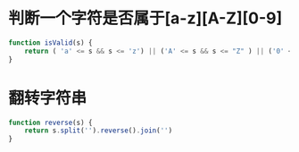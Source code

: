 # 判断一个字符是否属于[a-z][A-Z][0-9]

```javascript
function isValid(s) {
    return ( 'a' <= s && s <= 'z') || ('A' <= s && s <= "Z" ) || ('0' <= s && s <= '9')
}
```

# 翻转字符串

```javascript
function reverse(s) {
    return s.split('').reverse().join('')
}
```

